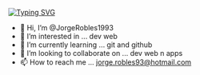 [![Typing SVG](https://readme-typing-svg.demolab.com/?lines=Hello;Im+Jorge)](https://git.io/typing-svg)

- 👋 Hi, I’m @JorgeRobles1993
- 👀 I’m interested in ... dev web
- 🌱 I’m currently learning ... git and github 
- 💞️ I’m looking to collaborate on ... dev web n apps
- 📫 How to reach me ... jorge.robles93@hotmail.com

<!---
JorgeRobles1993/JorgeRobles1993 is a ✨ special ✨ repository because its `README.md` (this file) appears on your GitHub profile.
You can click the Preview link to take a look at your changes.
--->
